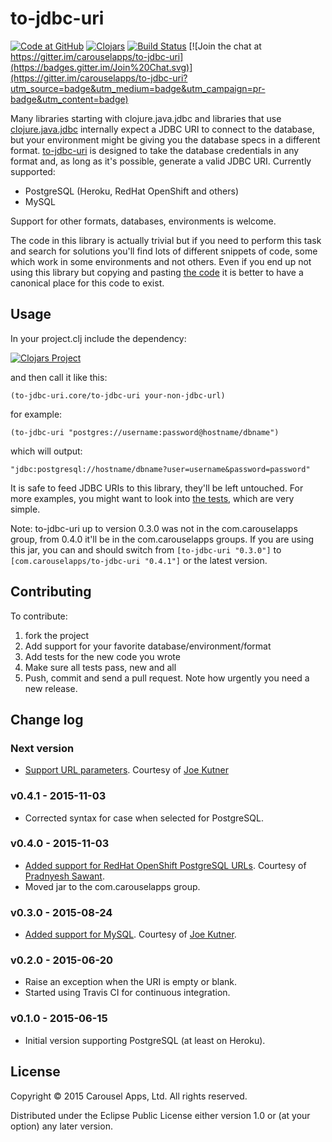 # to-jdbc-uri

[![Code at GitHub](https://img.shields.io/badge/code-github-green.svg)](https://github.com/carouselapps/to-jdbc-uri)
[![Clojars](https://img.shields.io/clojars/v/com.carouselapps/to-jdbc-uri.svg)](https://clojars.org/com.carouselapps/to-jdbc-uri)
[![Build Status](https://travis-ci.org/carouselapps/to-jdbc-uri.svg?branch=master)](https://travis-ci.org/carouselapps/to-jdbc-uri)
[![Join the chat at https://gitter.im/carouselapps/to-jdbc-uri](https://badges.gitter.im/Join%20Chat.svg)](https://gitter.im/carouselapps/to-jdbc-uri?utm_source=badge&utm_medium=badge&utm_campaign=pr-badge&utm_content=badge)

Many libraries starting with clojure.java.jdbc and libraries that use
[clojure.java.jdbc](https://github.com/clojure/java.jdbc) internally expect a JDBC URI to connect to the database, but
your environment might be giving you the database specs in a different format.
[to-jdbc-uri](https://carouselapps.com/to-jdbc-uri/) is designed to take the database credentials in any format and, as
long as it's possible, generate a valid JDBC URI. Currently supported:

- PostgreSQL (Heroku, RedHat OpenShift and others)
- MySQL

Support for other formats, databases, environments is welcome.

The code in this library is actually trivial but if you need to perform this task and search for solutions you'll find
lots of different snippets of code, some which work in some environments and not others. Even if you end up not using
this library but copying and pasting
[the code](https://github.com/carouselapps/to-jdbc-uri/blob/master/src/to_jdbc_uri/core.clj) it is better to have a
canonical place for this code to exist.

## Usage

In your project.clj include the dependency:

[![Clojars Project](http://clojars.org/com.carouselapps/to-jdbc-uri/latest-version.svg)](http://clojars.org/com.carouselapps/to-jdbc-uri)

and then call it like this:

    (to-jdbc-uri.core/to-jdbc-uri your-non-jdbc-url)

for example:

    (to-jdbc-uri "postgres://username:password@hostname/dbname")

which will output:

    "jdbc:postgresql://hostname/dbname?user=username&password=password"

It is safe to feed JDBC URIs to this library, they'll be left untouched. For more examples, you might want to look into
[the tests](https://github.com/carouselapps/to-jdbc-uri/blob/master/test/to_jdbc_uri/core_test.clj), which are very
simple.

Note: to-jdbc-uri up to version 0.3.0 was not in the com.carouselapps group, from 0.4.0 it'll be in the
com.carouselapps groups. If you are using this jar, you can and should switch from ```[to-jdbc-uri "0.3.0"]``` to
```[com.carouselapps/to-jdbc-uri "0.4.1"]``` or the latest version.

## Contributing

To contribute:

1. fork the project
2. Add support for your favorite database/environment/format
3. Add tests for the new code you wrote
4. Make sure all tests pass, new and all
5. Push, commit and send a pull request. Note how urgently you need a new release.

## Change log

### Next version
- [Support URL parameters](https://github.com/carouselapps/to-jdbc-uri/pull/6). Courtesy of [Joe Kutner](https://github.com/jkutner)

### v0.4.1 - 2015-11-03
- Corrected syntax for case when selected for PostgreSQL.

### v0.4.0 - 2015-11-03
- [Added support for RedHat OpenShift PostgreSQL URLs](https://github.com/carouselapps/to-jdbc-uri/pull/5). Courtesy of [Pradnyesh Sawant](https://github.com/spradnyesh).
- Moved jar to the com.carouselapps group.

### v0.3.0 - 2015-08-24
- [Added support for MySQL](https://github.com/carouselapps/to-jdbc-uri/pull/3). Courtesy of [Joe Kutner](https://github.com/jkutner).

### v0.2.0 - 2015-06-20
- Raise an exception when the URI is empty or blank.
- Started using Travis CI for continuous integration.

### v0.1.0 - 2015-06-15
- Initial version supporting PostgreSQL (at least on Heroku).

## License

Copyright © 2015 Carousel Apps, Ltd. All rights reserved.

Distributed under the Eclipse Public License either version 1.0 or (at your option) any later version.
